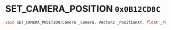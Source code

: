 # SET_CAMERA_POSITION `0x0B12CD8C`

```cpp
void SET_CAMERA_POSITION(Camera _Camera, Vector2 _PositionXY, float _PositionZ);
```